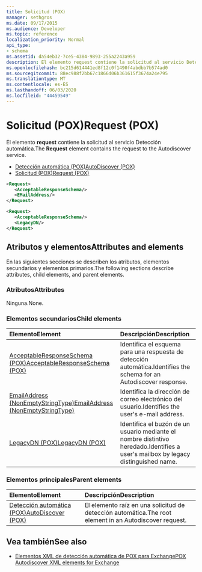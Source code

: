 ```yaml
---
title: Solicitud (POX)
manager: sethgros
ms.date: 09/17/2015
ms.audience: Developer
ms.topic: reference
localization_priority: Normal
api_type:
- schema
ms.assetid: da54eb32-7ce5-4384-9893-255a2243a959
description: El elemento request contiene la solicitud al servicio Detección automática.
ms.openlocfilehash: bc215d614441ed8f12c0f1490f4abdbb7b574ad0
ms.sourcegitcommit: 88ec988f2bb67c1866d06b361615f3674a24e795
ms.translationtype: MT
ms.contentlocale: es-ES
ms.lasthandoff: 06/03/2020
ms.locfileid: "44459549"
---
```

# <a name="request-pox"></a><span data-ttu-id="ee0d1-103">Solicitud (POX)</span><span class="sxs-lookup"><span data-stu-id="ee0d1-103">Request (POX)</span></span>

<span data-ttu-id="ee0d1-104">El elemento **request** contiene la solicitud al servicio Detección automática.</span><span class="sxs-lookup"><span data-stu-id="ee0d1-104">The **Request** element contains the request to the Autodiscover service.</span></span> 
  
- [<span data-ttu-id="ee0d1-105">Detección automática (POX)</span><span class="sxs-lookup"><span data-stu-id="ee0d1-105">AutoDiscover (POX)</span></span>](autodiscover-pox.md) 
- [<span data-ttu-id="ee0d1-106">Solicitud (POX)</span><span class="sxs-lookup"><span data-stu-id="ee0d1-106">Request (POX)</span></span>](request-pox.md)
  
```xml
<Request>
   <AcceptableResponseSchema/>
   <EMailAddress/>
</Request>
```

```xml
<Request>
   <AcceptableResponseSchema/> 
   <LegacyDN/>
</Request>
```

## <a name="attributes-and-elements"></a><span data-ttu-id="ee0d1-107">Atributos y elementos</span><span class="sxs-lookup"><span data-stu-id="ee0d1-107">Attributes and elements</span></span>

<span data-ttu-id="ee0d1-108">En las siguientes secciones se describen los atributos, elementos secundarios y elementos primarios.</span><span class="sxs-lookup"><span data-stu-id="ee0d1-108">The following sections describe attributes, child elements, and parent elements.</span></span>
  
### <a name="attributes"></a><span data-ttu-id="ee0d1-109">Atributos</span><span class="sxs-lookup"><span data-stu-id="ee0d1-109">Attributes</span></span>

<span data-ttu-id="ee0d1-110">Ninguna.</span><span class="sxs-lookup"><span data-stu-id="ee0d1-110">None.</span></span>
  
### <a name="child-elements"></a><span data-ttu-id="ee0d1-111">Elementos secundarios</span><span class="sxs-lookup"><span data-stu-id="ee0d1-111">Child elements</span></span>

|<span data-ttu-id="ee0d1-112">**Elemento**</span><span class="sxs-lookup"><span data-stu-id="ee0d1-112">**Element**</span></span>|<span data-ttu-id="ee0d1-113">**Descripción**</span><span class="sxs-lookup"><span data-stu-id="ee0d1-113">**Description**</span></span>|
|:-----|:-----|
|[<span data-ttu-id="ee0d1-114">AcceptableResponseSchema (POX)</span><span class="sxs-lookup"><span data-stu-id="ee0d1-114">AcceptableResponseSchema (POX)</span></span>](acceptableresponseschema-pox.md) <br/> |<span data-ttu-id="ee0d1-115">Identifica el esquema para una respuesta de detección automática.</span><span class="sxs-lookup"><span data-stu-id="ee0d1-115">Identifies the schema for an Autodiscover response.</span></span>  <br/> |
|[<span data-ttu-id="ee0d1-116">EmailAddress (NonEmptyStringType)</span><span class="sxs-lookup"><span data-stu-id="ee0d1-116">EmailAddress (NonEmptyStringType)</span></span>](emailaddress-nonemptystringtype.md) <br/> |<span data-ttu-id="ee0d1-117">Identifica la dirección de correo electrónico del usuario.</span><span class="sxs-lookup"><span data-stu-id="ee0d1-117">Identifies the user's e-mail address.</span></span>  <br/> |
|[<span data-ttu-id="ee0d1-118">LegacyDN (POX)</span><span class="sxs-lookup"><span data-stu-id="ee0d1-118">LegacyDN (POX)</span></span>](legacydn-pox.md) <br/> |<span data-ttu-id="ee0d1-119">Identifica el buzón de un usuario mediante el nombre distintivo heredado.</span><span class="sxs-lookup"><span data-stu-id="ee0d1-119">Identifies a user's mailbox by legacy distinguished name.</span></span>  <br/> |
   
### <a name="parent-elements"></a><span data-ttu-id="ee0d1-120">Elementos principales</span><span class="sxs-lookup"><span data-stu-id="ee0d1-120">Parent elements</span></span>

|<span data-ttu-id="ee0d1-121">**Elemento**</span><span class="sxs-lookup"><span data-stu-id="ee0d1-121">**Element**</span></span>|<span data-ttu-id="ee0d1-122">**Descripción**</span><span class="sxs-lookup"><span data-stu-id="ee0d1-122">**Description**</span></span>|
|:-----|:-----|
|[<span data-ttu-id="ee0d1-123">Detección automática (POX)</span><span class="sxs-lookup"><span data-stu-id="ee0d1-123">AutoDiscover (POX)</span></span>](autodiscover-pox.md) <br/> |<span data-ttu-id="ee0d1-124">El elemento raíz en una solicitud de detección automática.</span><span class="sxs-lookup"><span data-stu-id="ee0d1-124">The root element in an Autodiscover request.</span></span>  <br/> |
   
## <a name="see-also"></a><span data-ttu-id="ee0d1-125">Vea también</span><span class="sxs-lookup"><span data-stu-id="ee0d1-125">See also</span></span>

- [<span data-ttu-id="ee0d1-126">Elementos XML de detección automática de POX para Exchange</span><span class="sxs-lookup"><span data-stu-id="ee0d1-126">POX Autodiscover XML elements for Exchange</span></span>](pox-autodiscover-xml-elements-for-exchange.md)

